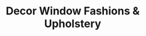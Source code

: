 ---
title: "Decor Window Fashions & Upholstery"
url: /barrie/decor-window-fashions-und-upholstery/
shop: Möbel
---